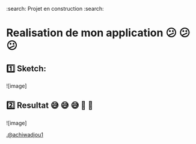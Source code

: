 :search: Projet en construction :search: 

#  Realisation de mon application   :confused:  :confused: :confused:

## :one: Sketch:

![image]


## :two: Resultat :sweat_smile: :sweat_smile: :sweat_smile: :muscle: :muscle:

![image]


<.@achiwadjou1>
